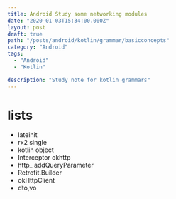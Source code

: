 ```yaml
---
title: Android Study some networking modules
date: "2020-01-03T15:34:00.000Z"
layout: post
draft: true
path: "/posts/android/kotlin/grammar/basicconcepts"
category: "Android"
tags:
  - "Android"
  - "Kotlin"

description: "Study note for kotlin grammars"
---
```



# lists
- lateinit
- rx2 single
- kotlin object
- Interceptor okhttp
- http_ addQueryParameter
- Retrofit.Builder
- okHttpClient
- dto,vo


